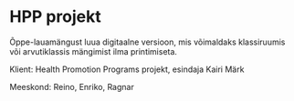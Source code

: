 # HPP projekt
Õppe-lauamängust luua digitaalne versioon, mis võimaldaks klassiruumis või arvutiklassis mängimist ilma printimiseta.

Klient: Health Promotion Programs projekt, esindaja Kairi Märk

Meeskond: Reino, Enriko, Ragnar

